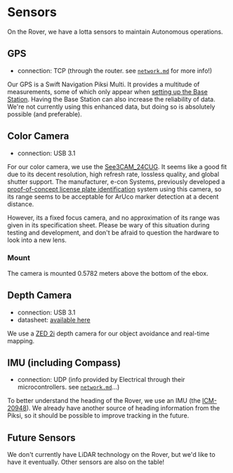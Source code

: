 # Sensors

On the Rover, we have a lotta sensors to maintain Autonomous operations.

## GPS

- connection: TCP (through the router. see [`network.md`](../network.md) for more info!)

Our GPS is a Swift Navigation Piksi Multi. It provides a multitude of measurements, some of which only appear when [setting up the Base Station](https://support.swiftnav.com/support/solutions/articles/44001904334-piksi-multi-gnss-rtk-position-with-stationary-base). Having the Base Station can also increase the reliability of data. We're not currently using this enhanced data, but doing so is absolutely possible (and preferable).

## Color Camera

- connection: USB 3.1

For our color camera, we use the [See3CAM_24CUG](https://www.e-consystems.com/industrial-cameras/ar0234-usb3-global-shutter-camera.asp). It seems like a good fit due to its decent resolution, high refresh rate, lossless quality, and global shutter support. The manufacturer, e-con Systems, previously developed a [proof-of-concept license plate identification](https://www.youtube.com/watch?v=nCaN9LarqSA) system using this camera, so its range seems to be acceptable for ArUco marker detection at a decent distance.

However, its a fixed focus camera, and no approximation of its range was given in its specification sheet. Please be wary of this situation during testing and development, and don't be afraid to question the hardware to look into a new lens.

### Mount

The camera is mounted 0.5782 meters above the bottom of the ebox.

## Depth Camera

- connection: USB 3.1
- datasheet: [available here](https://cdn.sanity.io/files/s18ewfw4/staging/c059860f8fe49f3856f6b8da770eb13cc543ac2c.pdf/ZED%202i%20Datasheet%20v1.2.pdf)

We use a [ZED 2i](https://www.stereolabs.com/store/products/zed-2i) depth camera for our object avoidance and real-time mapping.

## IMU (including Compass)

- connection: UDP (info provided by Electrical through their microcontrollers. see [`network.md`](../network.md)...)

To better understand the heading of the Rover, we use an IMU (the [ICM-20948](https://www.adafruit.com/product/4554)). We already have another source of heading information from the Piksi, so it should be possible to improve tracking in the future.

## Future Sensors

We don't currently have LiDAR technology on the Rover, but we'd like to have it eventually. Other sensors are also on the table!
